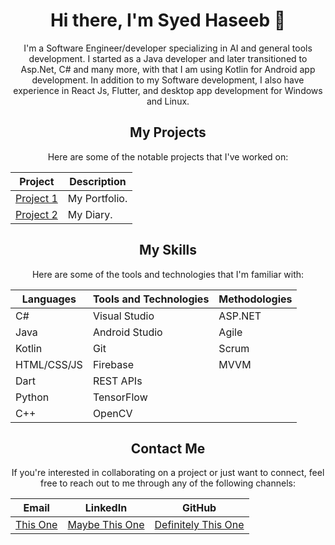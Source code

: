 <div align="center">

# Hi there, I'm Syed Haseeb 👋

I'm a Software Engineer/developer specializing in AI and general tools development. I started as a Java developer and later transitioned to Asp.Net, C# and many more, with that I am using Kotlin for Android app development. In addition to my Software development, I also have experience in React Js, Flutter, and desktop app development for Windows and Linux.

</div>

<div align="center">

## My Projects

</div>

<div align="center">

Here are some of the notable projects that I've worked on:

</div>

<div align="center">

| Project | Description |
|---------|-------------|
| [Project 1](https://syedhaseeb1.github.io) | My Portfolio. |
| [Project 2](https://syedhaseeb1.github.io/mydiary) | My Diary. |

</div>

<div align="center">

## My Skills

</div>

<div align="center">

Here are some of the tools and technologies that I'm familiar with:

</div>

<div align="center">

| **Languages** | **Tools and Technologies** | **Methodologies** |
|---------------|----------------------------|--------------------|
| C#            | Visual Studio              | ASP.NET            |
| Java          | Android Studio             | Agile              |
| Kotlin        | Git                        | Scrum              |
| HTML/CSS/JS   | Firebase                   | MVVM               |
| Dart          | REST APIs                  |                    |
| Python        | TensorFlow                 |                    |
| C++           | OpenCV                     |                    |

</div>

<div align="center">

## Contact Me

If you're interested in collaborating on a project or just want to connect, feel free to reach out to me through any of the following channels:

</div>

<div align="center">

| **Email**                                             | **LinkedIn**                                                     | **GitHub**                                           |
|-------------------------------------------------------|------------------------------------------------------------------|------------------------------------------------------|
| [This One](mailto:haseebumerzai@gmail.com) | [Maybe This One](https://www.linkedin.com/in/syedhaseeb1/) | [Definitely This One](https://github.com/syedhaseeb1) |

</div>

